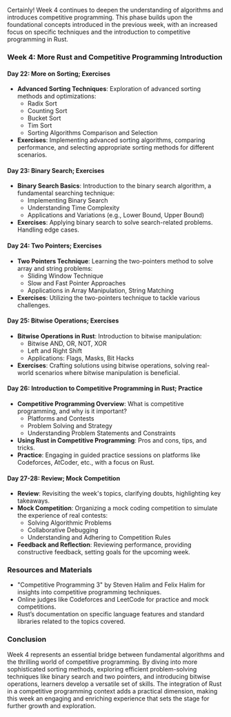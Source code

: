 Certainly! Week 4 continues to deepen the understanding of algorithms and introduces competitive programming. This phase builds upon the foundational concepts introduced in the previous week, with an increased focus on specific techniques and the introduction to competitive programming in Rust.

### **Week 4: More Rust and Competitive Programming Introduction**

#### **Day 22: More on Sorting; Exercises**
- **Advanced Sorting Techniques**: Exploration of advanced sorting methods and optimizations:
  - Radix Sort
  - Counting Sort
  - Bucket Sort
  - Tim Sort
  - Sorting Algorithms Comparison and Selection
- **Exercises**: Implementing advanced sorting algorithms, comparing performance, and selecting appropriate sorting methods for different scenarios.

#### **Day 23: Binary Search; Exercises**
- **Binary Search Basics**: Introduction to the binary search algorithm, a fundamental searching technique:
  - Implementing Binary Search
  - Understanding Time Complexity
  - Applications and Variations (e.g., Lower Bound, Upper Bound)
- **Exercises**: Applying binary search to solve search-related problems. Handling edge cases.

#### **Day 24: Two Pointers; Exercises**
- **Two Pointers Technique**: Learning the two-pointers method to solve array and string problems:
  - Sliding Window Technique
  - Slow and Fast Pointer Approaches
  - Applications in Array Manipulation, String Matching
- **Exercises**: Utilizing the two-pointers technique to tackle various challenges. 

#### **Day 25: Bitwise Operations; Exercises**
- **Bitwise Operations in Rust**: Introduction to bitwise manipulation:
  - Bitwise AND, OR, NOT, XOR
  - Left and Right Shift
  - Applications: Flags, Masks, Bit Hacks
- **Exercises**: Crafting solutions using bitwise operations, solving real-world scenarios where bitwise manipulation is beneficial.

#### **Day 26: Introduction to Competitive Programming in Rust; Practice**
- **Competitive Programming Overview**: What is competitive programming, and why is it important?
  - Platforms and Contests
  - Problem Solving and Strategy
  - Understanding Problem Statements and Constraints
- **Using Rust in Competitive Programming**: Pros and cons, tips, and tricks.
- **Practice**: Engaging in guided practice sessions on platforms like Codeforces, AtCoder, etc., with a focus on Rust.

#### **Day 27-28: Review; Mock Competition**
- **Review**: Revisiting the week's topics, clarifying doubts, highlighting key takeaways.
- **Mock Competition**: Organizing a mock coding competition to simulate the experience of real contests:
  - Solving Algorithmic Problems
  - Collaborative Debugging
  - Understanding and Adhering to Competition Rules
- **Feedback and Reflection**: Reviewing performance, providing constructive feedback, setting goals for the upcoming week.

### **Resources and Materials**
- "Competitive Programming 3" by Steven Halim and Felix Halim for insights into competitive programming techniques.
- Online judges like Codeforces and LeetCode for practice and mock competitions.
- Rust’s documentation on specific language features and standard libraries related to the topics covered.

### **Conclusion**
Week 4 represents an essential bridge between fundamental algorithms and the thrilling world of competitive programming. By diving into more sophisticated sorting methods, exploring efficient problem-solving techniques like binary search and two pointers, and introducing bitwise operations, learners develop a versatile set of skills. The integration of Rust in a competitive programming context adds a practical dimension, making this week an engaging and enriching experience that sets the stage for further growth and exploration.